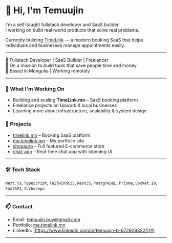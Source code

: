# 👋 Hi, I'm Temuujin

I'm a self-taught fullstack developer and SaaS builder.  
I working on build real-world products that solve real problems.

Currently building [TimeLink](https://timelink.mn) — a modern booking SaaS that helps individuals and businesses manage appointments easily.

---

🚀 Fullstack Developer | SaaS Builder | Freelancer  
🎯 On a mission to build tools that save people time and money  
📍 Based in Mongolia | Working remotely

---

### 🚀 What I'm Working On

- Building and scaling **TimeLink.mn** – SaaS booking platform
- Freelance projects on Upwork & local businesses
- Learning more about infrastructure, scalability & system design


### 💼 Projects

- [timelink.mn](https://timelink.mn) – Booking SaaS platform
- [me.timelink.mn](https://me.timelink.mn) – My portfolio site
- [shopaura](https://shopaura-gray.vercel.app) – Full featured E-commerce store
- [chat-app](https://real-time-chat-app-five-dun.vercel.app) – Real-time chat app with stunning UI 

---

### 🛠️ Tech Stack

`Next.js`, `TypeScript`, `TailwindCSS`, `NestJS`, `PostgreSQL`, `Prisma`, `Socket.IO`, `FastAPI`, `Turborepo`

---

### 📫 Contact

- Email: temuujin.buy@gmail.com
- Portfolio: [me.timelink.mn](https://me.timelink.mn)
- LinkedIn: [https://www.linkedin.com/in/temuujin-b-672929322/](#)

---

